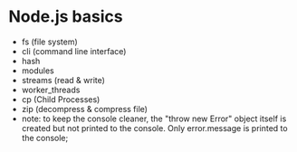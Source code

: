 # Node.js basics

-   fs (file system)
-   cli (command line interface)
-   hash
-   modules
-   streams (read & write)
-   worker_threads
-   cp (Child Processes)
-   zip (decompress & compress file)
-   note: to keep the console cleaner, the "throw new Error" object itself is created but not printed to the console. Only error.message is printed to the console;
